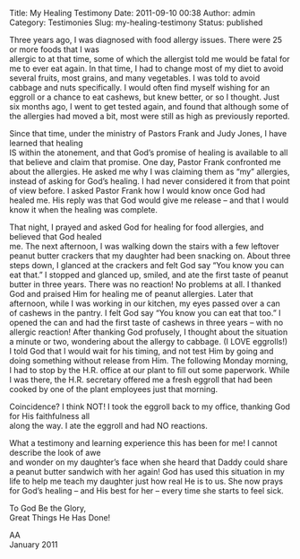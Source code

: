 Title: My Healing Testimony
Date: 2011-09-10 00:38
Author: admin
Category: Testimonies
Slug: my-healing-testimony
Status: published

Three years ago, I was diagnosed with food allergy issues. There were 25
or more foods that I was  
allergic to at that time, some of which the allergist told me would be
fatal for me to ever eat again. In that time, I had to change most of my
diet to avoid several fruits, most grains, and many vegetables. I was
told to avoid cabbage and nuts specifically. I would often find myself
wishing for an eggroll or a chance to eat cashews, but knew better, or
so I thought. Just six months ago, I went to get tested again, and found
that although some of the allergies had moved a bit, most were still as
high as previously reported.

Since that time, under the ministry of Pastors Frank and Judy Jones, I
have learned that healing  
IS within the atonement, and that God’s promise of healing is available
to all that believe and claim that promise. One day, Pastor Frank
confronted me about the allergies. He asked me why I was claiming
them as “my” allergies, instead of asking for God’s healing. I had never
considered it from that point of view before. I asked Pastor Frank how I
would know once God had healed me. His reply was that God would give me
release – and that I would know it when the healing was complete.

That night, I prayed and asked God for healing for food allergies, and
believed that God healed  
me. The next afternoon, I was walking down the stairs with a few
leftover peanut butter crackers that my daughter had been snacking on.
About three steps down, I glanced at the crackers and felt God say “You
know you can eat that.” I stopped and glanced up, smiled, and ate the
first taste of peanut butter in three years. There was no reaction! No
problems at all. I thanked God and praised Him for healing me of peanut
allergies. Later that afternoon, while I was working in our kitchen, my
eyes passed over a can of cashews in the pantry. I felt God say “You
know you can eat that too.” I opened the can and had the first taste of
cashews in three years – with no allergic reaction! After thanking God
profusely, I thought about the situation a minute or two, wondering
about the allergy to cabbage. (I LOVE eggrolls!) I told God that I
would wait for his timing, and not test Him by going and doing something
without release from Him. The following Monday morning, I had to stop by
the H.R. office at our plant to fill out some paperwork. While I was
there, the H.R. secretary offered me a fresh eggroll that had been
cooked by one of the plant employees just that morning.

Coincidence? I think NOT! I took the eggroll back to my office, thanking
God for His faithfulness all  
along the way. I ate the eggroll and had NO reactions.

What a testimony and learning experience this has been for me! I cannot
describe the look of awe  
and wonder on my daughter’s face when she heard that Daddy could share
a peanut butter sandwich with her again! God has used this situation in
my life to help me teach my daughter just how real He is to us. She now
prays for God’s healing – and His best for her – every time she starts
to feel sick.

To God Be the Glory,  
Great Things He Has Done!

AA  
January 2011

